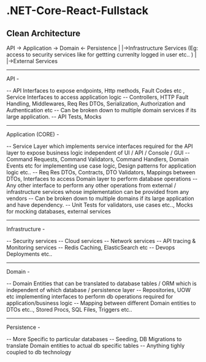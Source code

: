 # .NET-Core-React-Fullstack

## Clean Architecture

API -> Application -> Domain <- Persistence
           |
           |->Infrastructure Services (Eg: access to security services like for gettting currenlty logged in user etc.. )
           |
           |->External Services

---------------------------------------------------------------------------

API - 

 -- API Interfaces to expose endpoints, Http methods, Fault Codes etc , Service Interfaces to access application logic
 -- Controllers, HTTP Fault Handling, Middlewares, Req Res DTOs, Serialization, Authorization and Authentication  etc
 -- Can be broken down to multiple domain services if its large application.
 -- API Tests, Mocks
 
----------------------------------------------------------------------------

Application (CORE) - 

 -- Service Layer which implements service interfaces required for the API layer to expose business logic independent of UI / API / Console / GUI 
 -- Command Requests, Command Validators, Command Handlers, Domain Events etc for implementing use case logic, Design patterns for application logic etc..
 -- Req Res DTOs, Contracts, DTO Validators, Mappings between DTOs, Interfaces to access Domain layer to perform database operations
 -- Any other interface to perform any other operations from external / infrastructure services whose implementation can be provided from any vendors
 -- Can be broken down to multiple domains if its large application and have dependency.
 -- Unit Tests for validators, use cases etc.., Mocks for mocking databases, external services

----------------------------------------------------------------------------

Infrastructure - 

  -- Security services
  -- Cloud services
  -- Network services
  -- API tracing & Monitoring services
  -- Redis Caching, ElasticSearch etc
  -- Devops Deployments etc..

----------------------------------------------------------------------------

Domain - 
  
  -- Domain Entities that can be translated to database tables / ORM which is independent of which database / persistence layer 
  -- Repositories, UOW etc implementing interfaces to perform db operations required for application/business logic 
  -- Mapping between different Domain entities to DTOs etc.., Stored Procs, SQL Files, Triggers etc..

----------------------------------------------------------------------------

Persistence - 

  -- More Specific to particular databases
  -- Seeding, DB Migrations to translate Domain entities to actual db specific tables
  -- Anything tighly coupled to db technology
